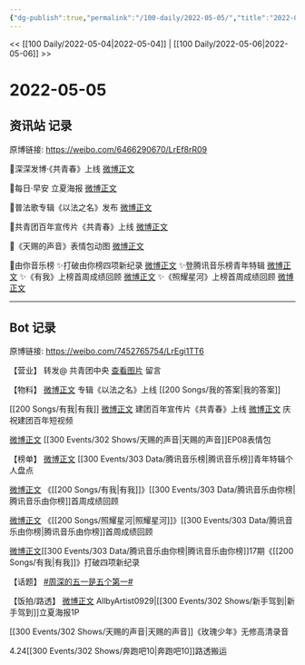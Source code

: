 ```yaml
---
{"dg-publish":true,"permalink":"/100-daily/2022-05-05/","title":"2022-05-05"}
---
```



<< [[100 Daily/2022-05-04\|2022-05-04]] | [[100 Daily/2022-05-06\|2022-05-06]] >>

# 2022-05-05

## 资讯站 记录

原博链接: https://weibo.com/6466290670/LrEf8rR09

💫深深发博·《共青春》上线 [微博正文](https://m.weibo.cn/6466290670/4765766094947517)

💫每日·早安 立夏海报 [微博正文](https://m.weibo.cn/6466290670/4765684536705331)

💫普法歌专辑《以法之名》发布 [微博正文](https://m.weibo.cn/6466290670/4765700423942782)

💫共青团百年宣传片《共青春》上线 [微博正文](https://m.weibo.cn/6466290670/4765720296032139)

💫《天赐的声音》表情包动图 [微博正文](https://m.weibo.cn/6466290670/4765826643920358)

💫由你音乐榜
✨打破由你榜四项新纪录 [微博正文](https://m.weibo.cn/6466290670/4765719490986208)
✨登腾讯音乐榜青年特辑 [微博正文](https://m.weibo.cn/6466290670/4765799929089099)
✨《有我》上榜首周成绩回顾 [微博正文](https://m.weibo.cn/6466290670/4765835674256419)
✨《照耀星河》上榜首周成绩回顾 [微博正文](https://m.weibo.cn/6466290670/4765888127175021)

---
## Bot 记录

原博链接: https://weibo.com/7452765754/LrEgi1TT6

【营业】
[](https://m.weibo.cn/1736988591/4765764260988496) 转发@ 共青团中央
[查看图片](https://wx3.sinaimg.cn/large/0088n2Pggy1h1xwbno32fj30yi07e74l.jpg) 留言 [](https://m.weibo.cn/1736988591/4764331055517377)

【物料】
[微博正文](https://m.weibo.cn/5053469079/4765674847866795) 专辑《以法之名》上线 [[200 Songs/我的答案\|我的答案]]

[[200 Songs/有我\|有我]]
[微博正文](https://m.weibo.cn/3937348351/4765697664880610) 建团百年宣传片《共青春》上线
[微博正文](https://m.weibo.cn/3937348351/4765802584868638) 庆祝建团百年短视频

[微博正文](https://m.weibo.cn/1315706994/4765825485244340) [[300 Events/302 Shows/天赐的声音\|天赐的声音]]EP08表情包

【榜单】
[微博正文](https://m.weibo.cn/6573096128/4765792794837886) [[300 Events/303 Data/腾讯音乐榜\|腾讯音乐榜]]青年特辑个人盘点

[微博正文](https://m.weibo.cn/6733257358/4765833044165933) 《[[200 Songs/有我\|有我]]》[[300 Events/303 Data/腾讯音乐由你榜\|腾讯音乐由你榜]]首周成绩回顾

[微博正文](https://m.weibo.cn/6733257358/4765848142614446) 《[[200 Songs/照耀星河\|照耀星河]]》[[300 Events/303 Data/腾讯音乐由你榜\|腾讯音乐由你榜]]首周成绩回顾

[微博正文](https://m.weibo.cn/6733257358/4765713375431363)[[300 Events/303 Data/腾讯音乐由你榜\|腾讯音乐由你榜]]17期《[[200 Songs/有我\|有我]]》打破四项新纪录

【话题】
[#周深的五一是五个第一#](https://s.weibo.com/weibo?q=%23%E5%91%A8%E6%B7%B1%E7%9A%84%E4%BA%94%E4%B8%80%E6%98%AF%E4%BA%94%E4%B8%AA%E7%AC%AC%E4%B8%80%23)

【饭拍/路透】
[微博正文](https://m.weibo.cn/6873250805/4765735954418023) AllbyArtist0929|[[300 Events/302 Shows/新手驾到\|新手驾到]]立夏海报1P

[](https://m.weibo.cn/5233410965/4765746649108204) [[300 Events/302 Shows/天赐的声音\|天赐的声音]]《玫瑰少年》无修高清录音

[](https://m.weibo.cn/7568338314/4765799737461702) 4.24[[300 Events/302 Shows/奔跑吧10\|奔跑吧10]]路透搬运
